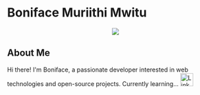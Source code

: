 # Boniface Muriithi Mwitu

<p align="center">
  <img src="https://capsule-render.vercel.app/api?text=Hey%20Everyone!%F0%9F%95%B9%EF%B8%8F&animation=fadeIn&type=waving&color=gradient&height=100">
</p>

## About Me

Hi there! I'm Boniface, a passionate developer interested in web technologies and open-source projects. Currently learning...
<a href="https://www.linkedin.com/in/your-linkedin-profile/">
  <img src="icons/link.png" height="30" width="30" alt="LinkedIn">
</a>

